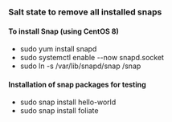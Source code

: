 ### Salt state to remove all installed snaps

#### To install Snap (using CentOS 8)
* sudo yum install snapd
* sudo systemctl enable --now snapd.socket
* sudo ln -s /var/lib/snapd/snap /snap

#### Installation of snap packages for testing
* sudo snap install hello-world
* sudo snap install foliate
